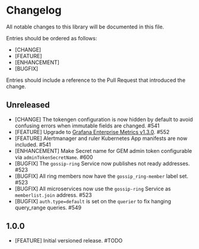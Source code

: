 # Changelog

All notable changes to this library will be documented in this file.

Entries should be ordered as follows:
- [CHANGE]
- [FEATURE]
- [ENHANCEMENT]
- [BUGFIX]

Entries should include a reference to the Pull Request that introduced the change.

## Unreleased

- [CHANGE] The tokengen configuration is now hidden by default to avoid confusing errors when immutable fields are changed. #541
- [FEATURE] Upgrade to [Grafana Enterprise Metrics v1.3.0](https://grafana.com/docs/metrics-enterprise/latest/downloads/#v130----april-26th-2021). #552
- [FEATURE] Alertmanager and ruler Kubernetes App manifests are now included. #541
- [ENHANCEMENT] Make Secret name for GEM admin token configurable via `adminTokenSecretName`. #600
- [BUGFIX] The `gossip-ring` Service now publishes not ready addresses. #523
- [BUGFIX] All ring members now have the `gossip_ring-member` label set. #523
- [BUGFIX] All microservices now use the `gossip-ring` Service as `memberlist.join` address. #523
- [BUGFIX] `auth.type=default` is set on the `querier` to fix hanging query_range queries. #549

## 1.0.0

- [FEATURE] Initial versioned release. #TODO

